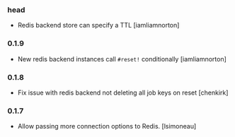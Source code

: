 ### head

* Redis backend store can specify a TTL [iamliamnorton]

### 0.1.9

* New redis backend instances call `#reset!` conditionally [iamliamnorton]

### 0.1.8

* Fix issue with redis backend not deleting all job keys on reset [chenkirk]

### 0.1.7

* Allow passing more connection options to Redis. [lsimoneau]

